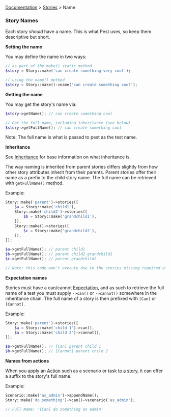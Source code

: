 [Documentation](/docs/documentation.md) > [Stories](/docs/stories.md) > Name

### Story Names

Each story *should* have a name. This is what Pest uses, so keep them descriptive but short.

**Setting the name**

You may define the name in two ways:

```php
// as part of the make() static method
$story = Story::make('can create something very cool');

// using the name() method
$story = Story::make()->name('can create something cool');
```

**Getting the name**

You may get the story's name via:

```php
$story->getName(); // can create something cool

// Get the full name, including inheritance (see below)
$story->getFullName(); // can create something cool
```

Note: The full name is what is passed to pest as the test name.

**Inheritance**

See [Inheritance](/docs/stories/inheritance.md) for base information on what inheritance is.

The way naming is inherited from parent stories differs slightly from how other story attributes inherit from their parents. Parent stories offer their name as a prefix to the child story name. The full name can be retrieved with `getFullName()` method.

Example:

```php
Story::make('parent')->stories([
    $a = Story::make('child1'),
    Story::make('child2')->stories([
        $b = Story::make('grandchild1'),
    ]),
    Story::make()->stories([
        $c = Story::make('grandchild2'),
    ]),
]);

$a->getFullName(); // parent child1
$b->getFullName(); // parent child2 grandchild1
$c->getFullName(); // parent grandchild2

// Note: this code won't execute due to the stories missing required elements (such as expectations and tasks). Purely informational.
```

<a id="expectation-names">

**Expectation names**

Stories must have a can/cannot [Expectation](/docs/stories/expectations.md), and as such to retrieve the full name of a test you must supply `->can()` or `->cannot()` somewhere in the inheritance chain. The full name of a story is then prefixed with `[Can]` or `[Cannot]`.

Example:

```php
Story::make('parent')->stories([
    $a = Story::make('child 1')->can(),
    $a = Story::make('child 2')->cannot(),
]);

$a->getFullName(); // [Can] parent child 1
$b->getFullName(); // [Cannot] parent child 2
```

**Names from actions**

When you apply an [Action](/docs/actions.md) such as a scenario or task [to a story](/docs/stories/actions.md), it can offer a suffix to the story's full name.

Example:

```php
Scenario::make('as_admin')->appendName();
Story::make('do something')->can()->scenario('as_admin');

// Full Name: '[Can] do something as admin'
```